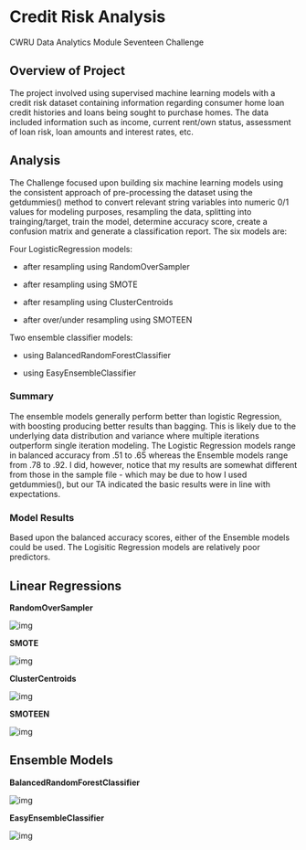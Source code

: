 # Credit Risk Analysis

CWRU Data Analytics Module Seventeen Challenge


## Overview of Project

The project involved using supervised machine learning models with a credit risk dataset containing information regarding consumer home loan credit histories and loans being sought to purchase homes.  The data included information such as income, current rent/own status, assessment of loan risk, loan amounts and interest rates, etc.     
  

## Analysis 

The Challenge focused upon building six machine learning models using the consistent approach of pre-processing the dataset using the getdummies() method to convert relevant string variables into numeric 0/1 values for modeling purposes, resampling the data, splitting into trainging/target, train the model, determine accuracy score, create a confusion matrix and generate a classification report.  The six models are:


Four LogisticRegression models:  

* after resampling using RandomOverSampler

* after resampling using SMOTE

* after resampling using ClusterCentroids

* after over/under resampling using SMOTEEN 

Two ensemble classifier models:

* using BalancedRandomForestClassifier

* using EasyEnsembleClassifier


### Summary

The ensemble models generally perform better than logistic Regression, with boosting producing better results than bagging.   This is likely due to the underlying data distribution and variance where multiple iterations outperform single iteration modeling.  The Logistic Regression models range in balanced accuracy from .51 to .65 whereas the Ensemble models range from .78 to .92.  I did, however, notice that my results are somewhat different from those in the sample file - which may be due to how I used getdummies(), but our TA indicated the basic results were in line with expectations.  

### Model Results  

Based upon the balanced accuracy scores, either of the Ensemble models could be used.   The Logisitic Regression models are relatively poor predictors. 

## Linear Regressions

**RandomOverSampler**

![img](https://github.com/fhsal/Credit_Risk_Analysis/tree/main/RandomOverSampler.png)

**SMOTE**

![img](https://github.com/fhsal/Credit_Risk_Analysis/tree/main/RandomOverSampler.png)


**ClusterCentroids**  

![img](https://github.com/fhsal/Credit_Risk_Analysis/tree/main/RandomOverSampler.png)

**SMOTEEN**  

![img](https://github.com/fhsal/Credit_Risk_Analysis/tree/main/RandomOverSampler.png)


## Ensemble Models

**BalancedRandomForestClassifier**

![img](https://github.com/fhsal/Credit_Risk_Analysis/tree/main/BalancedRandomForestClassifier.png)

**EasyEnsembleClassifier**

![img](https://github.com/fhsal/Credit_Risk_Analysis/tree/main/EasyEnsembleClassifier.png)